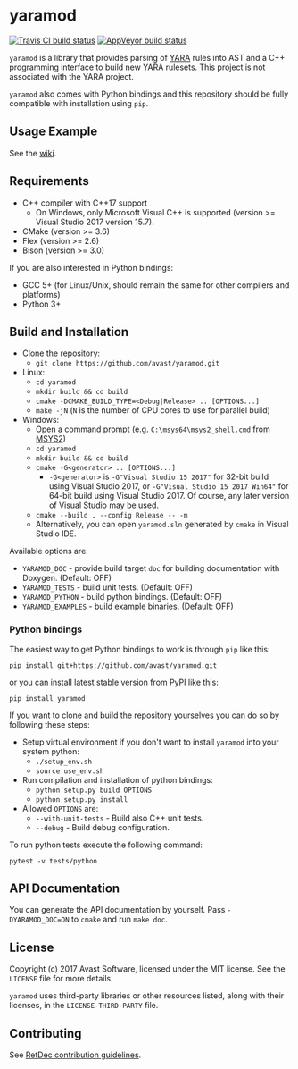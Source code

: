 # yaramod

[![Travis CI build status](https://travis-ci.org/avast/yaramod.svg?branch=master)](https://travis-ci.org/avast/yaramod)
[![AppVeyor build status](https://ci.appveyor.com/api/projects/status/github/avast/yaramod?branch=master&svg=true)](https://ci.appveyor.com/project/avast/yaramod?branch=master)

`yaramod` is a library that provides parsing of [YARA](https://github.com/VirusTotal/yara) rules into AST and a C++ programming interface to build new YARA rulesets. This project is not associated with the YARA project.

`yaramod` also comes with Python bindings and this repository should be fully compatible with installation using `pip`.

## Usage Example

See the [wiki](https://github.com/avast/yaramod/wiki).

## Requirements

* C++ compiler with C++17 support
  * On Windows, only Microsoft Visual C++ is supported (version >= Visual Studio 2017 version 15.7).
* CMake (version >= 3.6)
* Flex (version >= 2.6)
* Bison (version >= 3.0)

If you are also interested in Python bindings:
* GCC 5+ (for Linux/Unix, should remain the same for other compilers and platforms)
* Python 3+

## Build and Installation

* Clone the repository:
  * `git clone https://github.com/avast/yaramod.git`
* Linux:
  * `cd yaramod`
  * `mkdir build && cd build`
  * `cmake -DCMAKE_BUILD_TYPE=<Debug|Release> .. [OPTIONS...]`
  * `make -jN` (`N` is the number of CPU cores to use for parallel build)
* Windows:
  * Open a command prompt (e.g. `C:\msys64\msys2_shell.cmd` from [MSYS2](https://github.com/avast/retdec/wiki/Windows-Environment))
  * `cd yaramod`
  * `mkdir build && cd build`
  * `cmake -G<generator> .. [OPTIONS...]`
    * `-G<generator>` is `-G"Visual Studio 15 2017"` for 32-bit build using Visual Studio 2017, or `-G"Visual Studio 15 2017 Win64"` for 64-bit build using Visual Studio 2017. Of course, any later version of Visual Studio may be used.
  * `cmake --build . --config Release -- -m`
  * Alternatively, you can open `yaramod.sln` generated by `cmake` in Visual Studio IDE.

Available options are:
* `YARAMOD_DOC` - provide build target `doc` for building documentation with Doxygen. (Default: OFF)
* `YARAMOD_TESTS` - build unit tests. (Default: OFF)
* `YARAMOD_PYTHON` - build python bindings. (Default: OFF)
* `YARAMOD_EXAMPLES` - build example binaries. (Default: OFF)

### Python bindings

The easiest way to get Python bindings to work is through `pip` like this:

```
pip install git+https://github.com/avast/yaramod.git
```

or you can install latest stable version from PyPI like this:

```
pip install yaramod
```

If you want to clone and build the repository yourselves you can do so by following these steps:

* Setup virtual environment if you don't want to install `yaramod` into your system python:
  * `./setup_env.sh`
  * `source use_env.sh`
* Run compilation and installation of python bindings:
  * `python setup.py build OPTIONS`
  * `python setup.py install`
* Allowed `OPTIONS` are:
  * `--with-unit-tests` - Build also C++ unit tests.
  * `--debug` - Build debug configuration.

To run python tests execute the following command:

```
pytest -v tests/python
```

## API Documentation

You can generate the API documentation by yourself. Pass `-DYARAMOD_DOC=ON` to `cmake` and run `make doc`.

## License

Copyright (c) 2017 Avast Software, licensed under the MIT license. See the `LICENSE` file for more details.

`yaramod` uses third-party libraries or other resources listed, along with their licenses, in the `LICENSE-THIRD-PARTY` file.

## Contributing

See [RetDec contribution guidelines](https://github.com/avast/retdec/wiki/Contribution-Guidelines).

